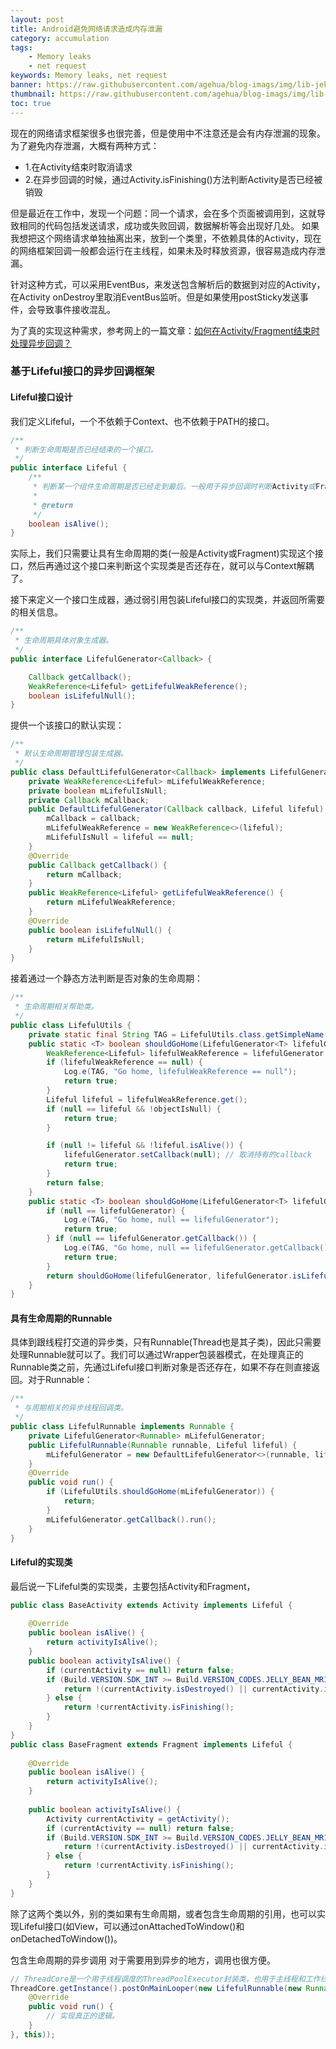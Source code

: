 ```yaml
---
layout: post
title: Android避免网络请求造成内存泄漏
category: accumulation
tags:
    - Memory leaks
    - net request
keywords: Memory leaks, net request
banner: https://raw.githubusercontent.com/agehua/blog-imags/img/lib-jekyll/Evening%20The%20End%20of%20the%20Day%20after%20Millet.jpg
thumbnail: https://raw.githubusercontent.com/agehua/blog-imags/img/lib-jekyll/Evening%20The%20End%20of%20the%20Day%20after%20Millet.jpg
toc: true
---
```


现在的网络请求框架很多也很完善，但是使用中不注意还是会有内存泄漏的现象。为了避免内存泄漏，大概有两种方式：

- 1.在Activity结束时取消请求
- 2.在异步回调的时候，通过Activity.isFinishing()方法判断Activity是否已经被销毁

但是最近在工作中，发现一个问题：同一个请求，会在多个页面被调用到，这就导致相同的代码包括发送请求，成功或失败回调，数据解析等会出现好几处。
如果我想把这个网络请求单独抽离出来，放到一个类里，不依赖具体的Activity，现在的网络框架回调一般都会运行在主线程，如果未及时释放资源，很容易造成内存泄漏。

<!--more-->

针对这种方式，可以采用EventBus，来发送包含解析后的数据到对应的Activity，在Activity onDestroy里取消EventBus监听。但是如果使用postSticky发送事件，会导致事件接收混乱。

为了真的实现这种需求，参考网上的一篇文章：[如何在Activity/Fragment结束时处理异步回调？](https://iluhcm.com/2017/03/05/handle-asynchronous-callbacks-when-activity-finishes/)

### 基于Lifeful接口的异步回调框架
#### Lifeful接口设计
我们定义Lifeful，一个不依赖于Context、也不依赖于PATH的接口。

~~~ Java
/**
 * 判断生命周期是否已经结束的一个接口。
 */
public interface Lifeful {
    /**
     * 判断某一个组件生命周期是否已经走到最后。一般用于异步回调时判断Activity或Fragment生命周期是否已经结束。
     *
     * @return
     */
    boolean isAlive();
}
~~~
实际上，我们只需要让具有生命周期的类(一般是Activity或Fragment)实现这个接口，然后再通过这个接口来判断这个实现类是否还存在，就可以与Context解耦了。

接下来定义一个接口生成器，通过弱引用包装Lifeful接口的实现类，并返回所需要的相关信息。
~~~ Java
/**
 * 生命周期具体对象生成器。
 */
public interface LifefulGenerator<Callback> {

    Callback getCallback();
    WeakReference<Lifeful> getLifefulWeakReference();
    boolean isLifefulNull();
}
~~~
提供一个该接口的默认实现：
~~~ Java
/**
 * 默认生命周期管理包装生成器。
 */
public class DefaultLifefulGenerator<Callback> implements LifefulGenerator<Callback> {
    private WeakReference<Lifeful> mLifefulWeakReference;
    private boolean mLifefulIsNull;
    private Callback mCallback;
    public DefaultLifefulGenerator(Callback callback, Lifeful lifeful) {
        mCallback = callback;
        mLifefulWeakReference = new WeakReference<>(lifeful);
        mLifefulIsNull = lifeful == null;
    }
    @Override
    public Callback getCallback() {
        return mCallback;
    }
    public WeakReference<Lifeful> getLifefulWeakReference() {
        return mLifefulWeakReference;
    }
    @Override
    public boolean isLifefulNull() {
        return mLifefulIsNull;
    }
}
~~~
接着通过一个静态方法判断是否对象的生命周期：
~~~ Java
/**
 * 生命周期相关帮助类。
 */
public class LifefulUtils {
    private static final String TAG = LifefulUtils.class.getSimpleName();
    public static <T> boolean shouldGoHome(LifefulGenerator<T> lifefulGenerator, boolean objectIsNull) {
        WeakReference<Lifeful> lifefulWeakReference = lifefulGenerator.getLifefulWeakReference();
        if (lifefulWeakReference == null) {
            Log.e(TAG, "Go home, lifefulWeakReference == null");
            return true;
        }
        Lifeful lifeful = lifefulWeakReference.get();
        if (null == lifeful && !objectIsNull) {
            return true;
        }

        if (null != lifeful && !lifeful.isAlive()) {
            lifefulGenerator.setCallback(null); // 取消持有的callback
            return true;
        }
        return false;
    }
    public static <T> boolean shouldGoHome(LifefulGenerator<T> lifefulGenerator) {
        if (null == lifefulGenerator) {
            Log.e(TAG, "Go home, null == lifefulGenerator");
            return true;
        } if (null == lifefulGenerator.getCallback()) {
            Log.e(TAG, "Go home, null == lifefulGenerator.getCallback()");
            return true;
        }
        return shouldGoHome(lifefulGenerator, lifefulGenerator.isLifefulNull());
    }
}
~~~
#### 具有生命周期的Runnable
具体到跟线程打交道的异步类，只有Runnable(Thread也是其子类)，因此只需要处理Runnable就可以了。我们可以通过Wrapper包装器模式，在处理真正的Runnable类之前，先通过Lifeful接口判断对象是否还存在，如果不存在则直接返回。对于Runnable：
~~~ Java
/**
 * 与周期相关的异步线程回调类。
 */
public class LifefulRunnable implements Runnable {
    private LifefulGenerator<Runnable> mLifefulGenerator;
    public LifefulRunnable(Runnable runnable, Lifeful lifeful) {
        mLifefulGenerator = new DefaultLifefulGenerator<>(runnable, lifeful);
    }
    @Override
    public void run() {
        if (LifefulUtils.shouldGoHome(mLifefulGenerator)) {
            return;
        }
        mLifefulGenerator.getCallback().run();
    }
}
~~~
#### Lifeful的实现类
最后说一下Lifeful类的实现类，主要包括Activity和Fragment，
~~~ Java
public class BaseActivity extends Activity implements Lifeful {
	
    @Override
    public boolean isAlive() {
        return activityIsAlive();
    }
	public boolean activityIsAlive() {
		if (currentActivity == null) return false;
        if (Build.VERSION.SDK_INT >= Build.VERSION_CODES.JELLY_BEAN_MR1) {
            return !(currentActivity.isDestroyed() || currentActivity.isFinishing());
        } else {
            return !currentActivity.isFinishing();
        }
	}
}
public class BaseFragment extends Fragment implements Lifeful {
	
    @Override
    public boolean isAlive() {
        return activityIsAlive();
    }
    
	public boolean activityIsAlive() {
		Activity currentActivity = getActivity();
		if (currentActivity == null) return false;
        if (Build.VERSION.SDK_INT >= Build.VERSION_CODES.JELLY_BEAN_MR1) {
            return !(currentActivity.isDestroyed() || currentActivity.isFinishing());
        } else {
            return !currentActivity.isFinishing();
        }
	}
}
~~~

除了这两个类以外，别的类如果有生命周期，或者包含生命周期的引用，也可以实现Lifeful接口(如View，可以通过onAttachedToWindow()和onDetachedToWindow())。

包含生命周期的异步调用
对于需要用到异步的地方，调用也很方便。

~~~ Java
// ThreadCore是一个用于线程调度的ThreadPoolExecutor封装类，也用于主线程和工作线程之间的切换
ThreadCore.getInstance().postOnMainLooper(new LifefulRunnable(new Runnable() {
    @Override
    public void run() {
        // 实现真正的逻辑。
    }
}, this));
~~~